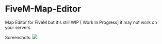 # FiveM-Map-Editor
Map Editor for FiveM but it's still WIP [ Work In Progress] it may not work on your servers.

Screenshots:
<a href="https://resmim.net/preview/A7fVYS.png"><img src="https://resmim.net/f/A7fVYS.png"></a>
